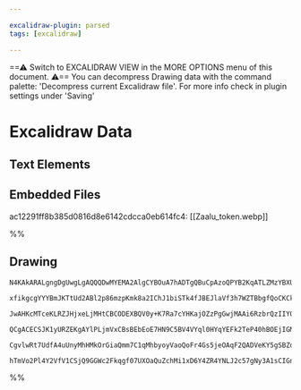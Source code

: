 ```yaml
---

excalidraw-plugin: parsed
tags: [excalidraw]

---
```

==⚠  Switch to EXCALIDRAW VIEW in the MORE OPTIONS menu of this document. ⚠== You can decompress Drawing data with the command palette: 'Decompress current Excalidraw file'. For more info check in plugin settings under 'Saving'


# Excalidraw Data

## Text Elements
## Embedded Files
ac12291ff8b385d0816d8e6142cdcca0eb614fc4: [[Zaalu_token.webp]]

%%
## Drawing
```compressed-json
N4KAkARALgngDgUwgLgAQQQDwMYEMA2AlgCYBOuA7hADTgQBuCpAzoQPYB2KqATLZMzYBXUtiRoIACyhQ4zZAHoFAc0JRJQgEYA6bGwC2CgF7N6hbEcK4OCtptbErHALRY8RMpWdx8Q1TdIEfARcZgRmBShcZQUebQB2bQBWGjoghH0EDihmbgBtcDBQMBKIEm4IAGkhADFJZgBFXAAlVJLIWEQKwn1opH5SzG5nHgAWADZtAEYx8YBOUYAOMZ4p

xfikgcgYYYBmJKTtUd2ABl2p86mzpKmk8a2IChJ1biSTk4fJBEJlaVf3h7WZTBbgfQoCKCkNgAawQAGE2Pg2KQKpDrMw4LhAtk2qVNLhsNDlFChBxiAikSiJGiOBisVkoLjIAAzQj4fAAZVgIIkkgJGkCTIgzEhMIQAHVnpJuFMHiKobCuTAeehBB4hSTfhxwrk0LLwRA2JjsGodnqAQaSWTtcxdagOEJ2XKEAhiNweGNRvEHowWOwuGh4nMfUxW

JwAHKcMTceKLRZJHjxeLjMHtCBCODEXBQV0y+K7Ra7cYHKajOZzPgGwjMAAi6RzbrQzIIYQexOEcAAksQ7XkALoPTTCMkAUWCmWyvYHBqIHGh3AdTpnbEJubQkKECAerOC3YqBJmPDmU2ZzMWmgLSWIJ0WU3GxEWCHGpZ42GI2DwJwQmmfo2Z2FGIVmHccRUAKdowH1CCpnBac00IMksH3E4IEKABfcA4IgXA4DgLls1A4oOi+TIKiIX5GQGBhCA

QCgACECSJK1yURZEKgAYlPLjmVxCBsBEbEoE7HN9C5BV4VYql0HYqYEFk2TeP40hBOEjIGMJdtSRYylUXIWlMUExSBIZVT9BqNlOW5UDhURcoqKUlSRLEsVJWIF40ErUoHJMpzRUVKyKjVOzCj44zslM5phC1HUZXssKhJEgB5Y1TRlC0vPi0yak4KAalwfQ2TNVBNhC7zwpE7Lsg5QgjFAnhU0gMqEoyAAVLAoAAQXIgN0GCZlKNKzLfKxTrlLY

CgvlwRt7UdfA4uUnyMhHMkOrGiaQmm7C1qMhbyoyVaoQoFr4Gs5jeOAqF2QADVeKY5gSBZdniHgDnjOYCyoi7EXwABNbhxniKZtDGJIiwuHhbxeqijDYAxuCIyB6AITcZXQ+bHIySKtJtO0IDOqjiRIaravdBqIEJ4guQQOBXgJ0gSAAWTYYgEGW3BNGCabm3wVsQopik2LQBGIDoxFNtIZR8QAClWb1eCmOXZeoVATmSABKIVmgQZRHSxCoJeln

hTmVo2Pl4Y2VfV1CSjQ9GGWc2Fkqgf07UXOaQuZchMi1xD6Y4ZR4YNLJ2c57gNy3A1sCIGn11ITcHg4fLQPDh5hCgWdk7jhA0ZCuwACsEGwHIOUTuAmZZtmObXVBud50oCWdxgWth/BA7TTprLCYIi/9IV+JFAxjq6NA3YeJFVy5lsI7TfBQk6num5bhdZvQ8BbboHdwnhjC0KAA
```
%%